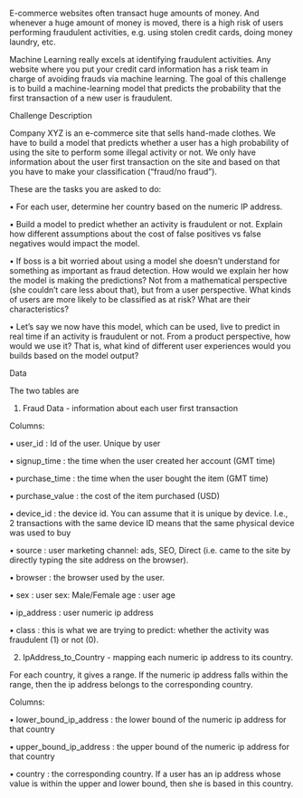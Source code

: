 E-commerce websites often transact huge amounts of money. And whenever a huge amount of money is moved, there is a high risk of users performing fraudulent activities, e.g. using stolen credit cards, doing money laundry, etc.

Machine Learning really excels at identifying fraudulent activities. Any website where you put your credit card information has a risk team in charge of avoiding frauds via machine learning. The goal of this challenge is to build a machine-learning model that predicts the probability that the first transaction of a new user is fraudulent.

Challenge Description

Company XYZ is an e-commerce site that sells hand-made clothes. We have to build a model that predicts whether a user has a high probability of using the site to perform some illegal activity or not. We only have information about the user first transaction on the site and based on that you have to make your classification (“fraud/no fraud”).

These are the tasks you are asked to do: 

•	For each user, determine her country based on the numeric IP address.

•	Build a model to predict whether an activity is fraudulent or not. Explain how different assumptions about the cost of false positives vs false negatives would impact the model.

•	If boss is a bit worried about using a model she doesn’t understand for something as important as fraud detection. How would we explain her how the model is making the predictions? Not from a mathematical perspective (she couldn’t care less about that), but from a user perspective. What kinds of users are more likely to be classified as at risk? What are their characteristics?

•	Let’s say we now have this model, which can be used, live to predict in real time if an activity is fraudulent or not. From a product perspective, how would we use it? That is, what kind of different user experiences would you builds based on the model output?

Data

The two tables are

1.	Fraud Data - information about each user first transaction

Columns:

•	user_id : Id of the user. Unique by user 

•	signup_time : the time when the user created her account (GMT time) 

•	purchase_time : the time when the user bought the item (GMT time) 

•	purchase_value : the cost of the item purchased (USD) 

•	device_id : the device id. You can assume that it is unique by device. I.e., 2 transactions with the same device ID means that the same physical device was used to buy 

•	source : user marketing channel: ads, SEO, Direct (i.e. came to the site by directly typing the site address on the browser). 

•	browser : the browser used by the user. 

•	sex : user sex: Male/Female age : user age 

•	ip_address : user numeric ip address 

•	class : this is what we are trying to predict: whether the activity was fraudulent (1) or not (0).

2.	IpAddress_to_Country - mapping each numeric ip address to its country.

For each country, it gives a range. If the numeric ip address falls within the range, then the ip address belongs to the corresponding country.

Columns:

•	lower_bound_ip_address : the lower bound of the numeric ip address for that country

•	upper_bound_ip_address : the upper bound of the numeric ip address for that country

•	country : the corresponding country. If a user has an ip address whose value is within the upper and lower bound, then she is based in this country.

